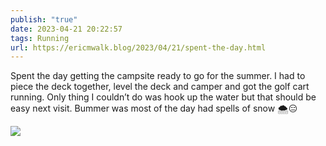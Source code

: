 ```yaml
---
publish: "true"
date: 2023-04-21 20:22:57
tags: Running
url: https://ericmwalk.blog/2023/04/21/spent-the-day.html
---
```


Spent the day getting the campsite ready to go for the summer. I had to piece the deck together, level the deck and camper and got the golf cart running. Only thing I couldn’t do was hook up the water but that should be easy next visit. Bummer was most of the day had spells of snow 🌨️😑



![](https://ericmwalk.blog/uploads/2023/015f4cbeea.jpg)